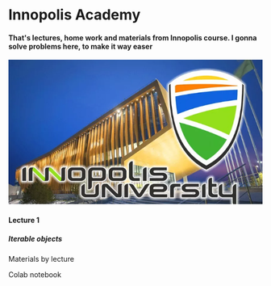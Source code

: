 <h1>Innopolis Academy</h1>

<h4>That's lectures, home work and materials from Innopolis course. I gonna solve problems here, to make it way easer</h4>
<img src="./img/innopolis.png">

<h4>Lecture 1</h4>
<h5>Iterable objects</h5>
<p>Materials by lecture</p>
<a src="https://colab.research.google.com/drive/10TlbvZgqN5FwW_06nrpNflRs8kfRCcEi?usp=sharing&pli=1">Colab notebook</a>